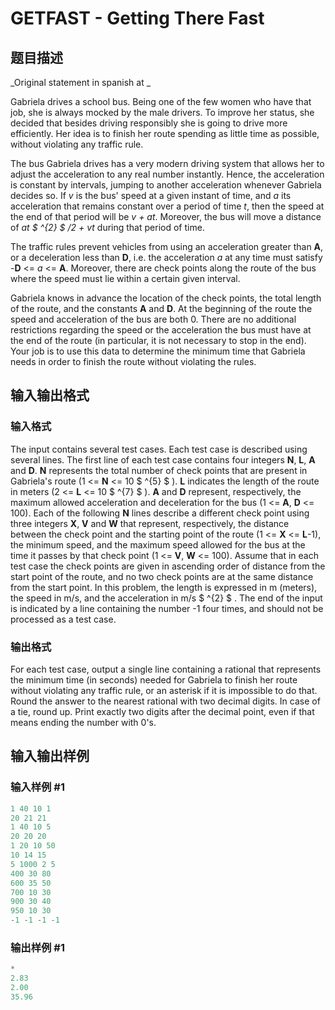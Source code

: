# GETFAST - Getting There Fast

## 题目描述

_Original statement in spanish at _

Gabriela drives a school bus. Being one of the few women who have that job, she is always mocked by the male drivers. To improve her status, she decided that besides driving responsibly she is going to drive more efficiently. Her idea is to finish her route spending as little time as possible, without violating any traffic rule.

The bus Gabriela drives has a very modern driving system that allows her to adjust the acceleration to any real number instantly. Hence, the acceleration is constant by intervals, jumping to another acceleration whenever Gabriela decides so. If _v_ is the bus' speed at a given instant of time, and _a_ its acceleration that remains constant over a period of time _t_, then the speed at the end of that period will be _v + at_. Moreover, the bus will move a distance of _at $ ^{2} $ /2 + vt_ during that period of time.

The traffic rules prevent vehicles from using an acceleration greater than **A**, or a deceleration less than **D**, i.e. the acceleration _a_ at any time must satisfy -**D** <= _a_ <= **A**. Moreover, there are check points along the route of the bus where the speed must lie within a certain given interval.

Gabriela knows in advance the location of the check points, the total length of the route, and the constants **A** and **D**. At the beginning of the route the speed and acceleration of the bus are both 0. There are no additional restrictions regarding the speed or the acceleration the bus must have at the end of the route (in particular, it is not necessary to stop in the end). Your job is to use this data to determine the minimum time that Gabriela needs in order to finish the route without violating the rules.

## 输入输出格式

### 输入格式

The input contains several test cases. Each test case is described using several lines. The first line of each test case contains four integers **N**, **L**, **A** and **D**. **N** represents the total number of check points that are present in Gabriela's route (1 <= **N** <= 10 $ ^{5} $ ). **L** indicates the length of the route in meters (2 <= **L** <= 10 $ ^{7} $ ). **A** and **D** represent, respectively, the maximum allowed acceleration and deceleration for the bus (1 <= **A**, **D** <= 100). Each of the following **N** lines describe a different check point using three integers **X**, **V** and **W** that represent, respectively, the distance between the check point and the starting point of the route (1 <= **X** <= **L**-1), the minimum speed, and the maximum speed allowed for the bus at the time it passes by that check point (1 <= **V**, **W** <= 100). Assume that in each test case the check points are given in ascending order of distance from the start point of the route, and no two check points are at the same distance from the start point. In this problem, the length is expressed in m (meters), the speed in m/s, and the acceleration in m/s $ ^{2} $ . The end of the input is indicated by a line containing the number -1 four times, and should not be processed as a test case.

### 输出格式

For each test case, output a single line containing a rational that represents the minimum time (in seconds) needed for Gabriela to finish her route without violating any traffic rule, or an asterisk if it is impossible to do that. Round the answer to the nearest rational with two decimal digits. In case of a tie, round up. Print exactly two digits after the decimal point, even if that means ending the number with 0's.

## 输入输出样例

### 输入样例 #1

```cpp
1 40 10 1
20 21 21
1 40 10 5
20 20 20
1 20 10 50
10 14 15
5 1000 2 5
400 30 80
600 35 50
700 10 30
900 30 40
950 10 30
-1 -1 -1 -1
```


### 输出样例 #1

```cpp
*
2.83
2.00
35.96
```


